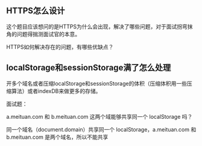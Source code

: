 ## HTTPS怎么设计

这个题目应该想问的是HTTPS为什么会出现，解决了哪些问题，对于面试拐弯抹角的问题得揣测面试官的本意。

HTTPS如何解决存在的问题，有哪些优缺点？



## localStorage和sessionStorage满了怎么处理

开多个域名或者压缩localStorage和sessionStorage的体积（压缩体积用一些压缩算法）或者indexDB来做更多的存储。

面试题：

a.meituan.com 和 b.meituan.com 这两个域能够共享同一个 localStorage 吗？

同一个域名（document.domain）共享同一个 localStorage，a.meituan.com 和 b.meituan.com 是两个域名，所以不能共享